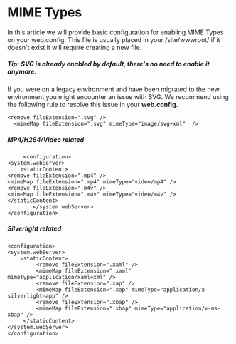# MIME Types
In this article we will provide basic configuration for enabling MIME Types on your web.config. This file is usually placed in your /site/wwwroot/ if it doesn't exist it will require creating a new file.

##### Tip: SVG is already enabled by default, there's no need to enable it anymore.
If you were on a legacy environment and have been migrated to the new environment you might encounter an issue with SVG. We recommend using the following rule to resolve this issue in your **web.config.**

    <remove fileExtension=".svg" />
      <mimeMap fileExtension=".svg" mimeType="image/svg+xml"  />

##### MP4/H264/Video related
    
         <configuration>
    <system.webServer>
    	<staticContent>
    <remove fileExtension=".mp4" />
    <mimeMap fileExtension=".mp4" mimeType="video/mp4" />
    <remove fileExtension=".m4v" />
    <mimeMap fileExtension=".m4v" mimeType="video/m4v" />
    </staticContent>
    		</system.webServer>
    </configuration>

##### Silverlight related

    <configuration>
    <system.webServer>
        <staticContent>
			 <remove fileExtension=".xaml" /> 
             <mimeMap fileExtension=".xaml" mimeType="application/xaml+xml" />
			 <remove fileExtension=".xap" />
             <mimeMap fileExtension=".xap" mimeType="application/x-silverlight-app" />
			 <remove fileExtension=".xbap" />
             <mimeMap fileExtension=".xbap" mimeType="application/x-ms-xbap" />
         </staticContent>
    </system.webServer>
    </configuration> 